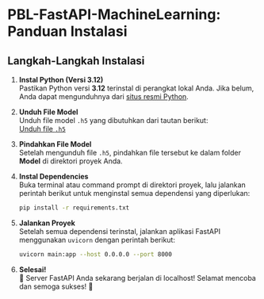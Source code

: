 # PBL-FastAPI-MachineLearning: Panduan Instalasi

## Langkah-Langkah Instalasi

1. **Instal Python (Versi 3.12)**  
   Pastikan Python versi **3.12** terinstal di perangkat lokal Anda. Jika belum, Anda dapat mengunduhnya dari [situs resmi Python]([https://www.python.org/downloads/](https://www.python.org/downloads/release/python-3127/)).

2. **Unduh File Model**  
   Unduh file model `.h5` yang dibutuhkan dari tautan berikut:  
   [Unduh file `.h5`](https://drive.google.com/file/d/1jYZ1oEWbjPc5OHQciIC3ICrTfabYTJt7/view?usp=sharing)

3. **Pindahkan File Model**  
   Setelah mengunduh file `.h5`, pindahkan file tersebut ke dalam folder **Model** di direktori proyek Anda.

4. **Instal Dependencies**  
   Buka terminal atau command prompt di direktori proyek, lalu jalankan perintah berikut untuk menginstal semua dependensi yang diperlukan:  
   ```bash
   pip install -r requirements.txt
   ```

5. **Jalankan Proyek**  
   Setelah semua dependensi terinstal, jalankan aplikasi FastAPI menggunakan `uvicorn` dengan perintah berikut:  
   ```bash
   uvicorn main:app --host 0.0.0.0 --port 8000
   ```

6. **Selesai!**  
   🎉 Server FastAPI Anda sekarang berjalan di localhost! Selamat mencoba dan semoga sukses! 🥳
